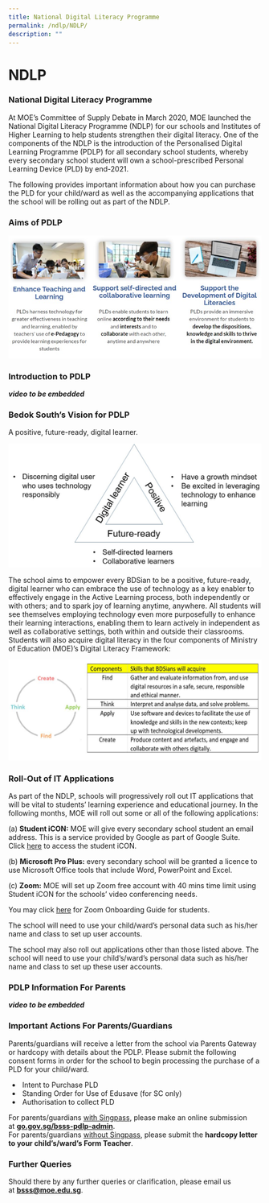```yaml
---
title: National Digital Literacy Programme
permalink: /ndlp/NDLP/
description: ""
---
```

NDLP
====

### National Digital Literacy Programme


At MOE’s Committee of Supply Debate in March 2020, MOE launched the National Digital Literacy Programme (NDLP) for our schools and Institutes of Higher Learning to help students strengthen their digital literacy. One of the components of the NDLP is the introduction of the Personalised Digital Learning Programme (PDLP) for all secondary school students, whereby every secondary school student will own a school-prescribed Personal Learning Device (PLD) by end-2021.

  

The following provides important information about how you can purchase the PLD for your child/ward as well as the accompanying applications that the school will be rolling out as part of the NDLP.

### Aims of PDLP

![Aims of PDLP](/images/pdlp1.jpg)

### Introduction to PDLP

***video to be embedded***

### Bedok South’s Vision for PDLP

A positive, future-ready, digital learner.

![Bedok South’s Vision for PDLP](/images/pdlp2.jpg)

The school aims to empower every BDSian to be a positive, future-ready, digital learner who can embrace the use of technology as a key enabler to effectively engage in the Active Learning process, both independently or with others; and to spark joy of learning anytime, anywhere. All students will see themselves employing technology even more purposefully to enhance their learning interactions, enabling them to learn actively in independent as well as collaborative settings, both within and outside their classrooms. Students will also acquire digital literacy in the four components of Ministry of Education (MOE)’s Digital Literacy Framework:

![MOE’s Digital Literacy Framework](/images/pdlp3.jpg)

### Roll-Out of IT Applications

As part of the NDLP, schools will progressively roll out IT applications that will be vital to students’ learning experience and educational journey. In the following months, MOE will roll out some or all of the following applications:

(a) <b>Student iCON:</b> MOE will give every secondary school student an email address. This is a service provided by Google as part of Google Suite. Click [here](https://workspace.google.com/dashboard) to access the student iCON.

(b) <b>Microsoft Pro Plus:</b> every secondary school will be granted a licence to use Microsoft Office tools that include Word, PowerPoint and Excel.

(c) <b>Zoom:</b> MOE will set up Zoom free account with 40 mins time limit using Student iCON for the schools’ video conferencing needs.

You may click [here](/files/BSSS%20ZoomOnboarding%20for%20students.pdf) for Zoom Onboarding Guide for students.

The school will need to use your child/ward’s personal data such as his/her name and class to set up user accounts.

The school may also roll out applications other than those listed above. The school will need to use your child’s/ward’s personal data such as his/her name and class to set up these user accounts.

### PDLP Information For Parents

***video to be embedded***


### Important Actions For Parents/Guardians

Parents/guardians will receive a letter from the school via Parents Gateway or hardcopy with details about the PDLP. Please submit the following consent forms in order for the school to begin processing the purchase of a PLD for your child/ward.

  

*    Intent to Purchase PLD
*    Standing Order for Use of Edusave (for SC only)
*    Authorisation to collect PLD

  

For parents/guardians <u>with Singpass</u>, please make an online submission at <b>[go.gov.sg/bsss-pdlp-admin](https://go.gov.sg/bsss-pdlp-admin)</b>. <br>
For parents/guardians <u>without Singpass</u>, please submit the <b>hardcopy letter to your child’s/ward’s Form Teacher</b>.

### Further Queries

Should there by any further queries or clarification, please email us at [<b>bsss@moe.edu.sg</b>](mailto:bsss@moe.edu.sg).
